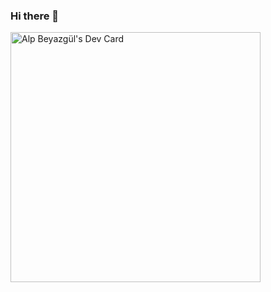 ### Hi there 👋

<!--
**alpbeyazgul/alpbeyazgul** is a ✨ _special_ ✨ repository because its `README.md` (this file) appears on your GitHub profile.

Here are some ideas to get you started:

- 🔭 I’m currently working on ...
- 🌱 I’m currently learning ...
- 👯 I’m looking to collaborate on ...
- 🤔 I’m looking for help with ...
- 💬 Ask me about ...
- 📫 How to reach me: ...
- 😄 Pronouns: ...
- ⚡ Fun fact: ...
-->
<a href="https://app.daily.dev/alpbeyazgul"><img src="https://api.daily.dev/devcards/ee5f05271ced4ed29016b844f20085e3.png?r=dfu" width="400" alt="Alp Beyazgül's Dev Card"/></a>
